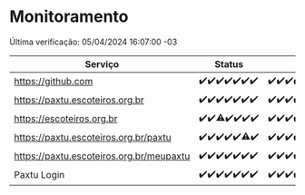 # Monitoramento

Última verificação: 05/04/2024 16:07:00 -03

|Serviço|Status|Últimas 24h|
|---|---|---|
|https://github.com|<span title="2024-03-29: OK=24">✔️</span><span title="2024-03-30: OK=24">✔️</span><span title="2024-03-31: OK=24">✔️</span><span title="2024-04-01: OK=24">✔️</span><span title="2024-04-02: OK=24">✔️</span><span title="2024-04-03: OK=24">✔️</span><span title="2024-04-04: OK=20">✔️</span>|<span title="04/04/2024 17:06:00 -03 : 200">✔️</span><span title="04/04/2024 18:04:00 -03 : 200">✔️</span><span title="04/04/2024 19:04:00 -03 : 200">✔️</span><span title="04/04/2024 20:07:00 -03 : 200">✔️</span><span title="04/04/2024 21:30:00 -03 : 200">✔️</span><span title="04/04/2024 22:40:00 -03 : 200">✔️</span><span title="04/04/2024 23:14:00 -03 : 200">✔️</span><span title="05/04/2024 00:07:00 -03 : 200">✔️</span><span title="05/04/2024 01:08:00 -03 : 200">✔️</span><span title="05/04/2024 02:06:00 -03 : 200">✔️</span><span title="05/04/2024 03:08:00 -03 : 200">✔️</span><span title="05/04/2024 04:06:00 -03 : 200">✔️</span><span title="05/04/2024 05:08:00 -03 : 200">✔️</span><span title="05/04/2024 06:06:00 -03 : 200">✔️</span><span title="05/04/2024 07:07:00 -03 : 200">✔️</span><span title="05/04/2024 08:03:00 -03 : 200">✔️</span><span title="05/04/2024 09:11:00 -03 : 200">✔️</span><span title="05/04/2024 10:07:00 -03 : 200">✔️</span><span title="05/04/2024 11:07:00 -03 : 200">✔️</span><span title="05/04/2024 12:05:00 -03 : 200">✔️</span><span title="05/04/2024 13:08:00 -03 : 200">✔️</span><span title="05/04/2024 14:04:00 -03 : 200">✔️</span><span title="05/04/2024 15:08:00 -03 : 200">✔️</span><span title="05/04/2024 16:07:00 -03 : 200">✔️</span>|
|https://paxtu.escoteiros.org.br|<span title="2024-03-29: OK=24">✔️</span><span title="2024-03-30: OK=24">✔️</span><span title="2024-03-31: OK=24">✔️</span><span title="2024-04-01: OK=24">✔️</span><span title="2024-04-02: OK=24">✔️</span><span title="2024-04-03: OK=24">✔️</span><span title="2024-04-04: OK=20">✔️</span>|<span title="04/04/2024 17:06:00 -03 : 200">✔️</span><span title="04/04/2024 18:04:00 -03 : 200">✔️</span><span title="04/04/2024 19:04:00 -03 : 200">✔️</span><span title="04/04/2024 20:07:00 -03 : 200">✔️</span><span title="04/04/2024 21:30:00 -03 : 200">✔️</span><span title="04/04/2024 22:40:00 -03 : 200">✔️</span><span title="04/04/2024 23:14:00 -03 : 200">✔️</span><span title="05/04/2024 00:07:00 -03 : 200">✔️</span><span title="05/04/2024 01:08:00 -03 : 200">✔️</span><span title="05/04/2024 02:06:00 -03 : 200">✔️</span><span title="05/04/2024 03:08:00 -03 : 200">✔️</span><span title="05/04/2024 04:06:00 -03 : 200">✔️</span><span title="05/04/2024 05:08:00 -03 : 200">✔️</span><span title="05/04/2024 06:06:00 -03 : 200">✔️</span><span title="05/04/2024 07:07:00 -03 : 200">✔️</span><span title="05/04/2024 08:03:00 -03 : 200">✔️</span><span title="05/04/2024 09:11:00 -03 : 0">❌</span><span title="05/04/2024 10:07:00 -03 : 200">✔️</span><span title="05/04/2024 11:07:00 -03 : 200">✔️</span><span title="05/04/2024 12:05:00 -03 : 200">✔️</span><span title="05/04/2024 13:08:00 -03 : 200">✔️</span><span title="05/04/2024 14:04:00 -03 : 200">✔️</span><span title="05/04/2024 15:08:00 -03 : 200">✔️</span><span title="05/04/2024 16:07:00 -03 : 200">✔️</span>|
|https://escoteiros.org.br|<span title="2024-03-29: OK=24">✔️</span><span title="2024-03-30: OK=24">✔️</span><span title="2024-03-31: OK=23, Falhas=1">⚠️</span><span title="2024-04-01: OK=24">✔️</span><span title="2024-04-02: OK=24">✔️</span><span title="2024-04-03: OK=24">✔️</span><span title="2024-04-04: OK=20">✔️</span>|<span title="04/04/2024 17:06:00 -03 : 200">✔️</span><span title="04/04/2024 18:04:00 -03 : 200">✔️</span><span title="04/04/2024 19:04:00 -03 : 200">✔️</span><span title="04/04/2024 20:07:00 -03 : 200">✔️</span><span title="04/04/2024 21:30:00 -03 : 200">✔️</span><span title="04/04/2024 22:40:00 -03 : 200">✔️</span><span title="04/04/2024 23:14:00 -03 : 200">✔️</span><span title="05/04/2024 00:07:00 -03 : 200">✔️</span><span title="05/04/2024 01:08:00 -03 : 200">✔️</span><span title="05/04/2024 02:06:00 -03 : 200">✔️</span><span title="05/04/2024 03:08:00 -03 : 200">✔️</span><span title="05/04/2024 04:06:00 -03 : 200">✔️</span><span title="05/04/2024 05:08:00 -03 : 200">✔️</span><span title="05/04/2024 06:06:00 -03 : 200">✔️</span><span title="05/04/2024 07:07:00 -03 : 200">✔️</span><span title="05/04/2024 08:03:00 -03 : 200">✔️</span><span title="05/04/2024 09:11:00 -03 : 200">✔️</span><span title="05/04/2024 10:07:00 -03 : 500">❌</span><span title="05/04/2024 11:07:00 -03 : 200">✔️</span><span title="05/04/2024 12:05:00 -03 : 200">✔️</span><span title="05/04/2024 13:08:00 -03 : 200">✔️</span><span title="05/04/2024 14:04:00 -03 : 200">✔️</span><span title="05/04/2024 15:08:00 -03 : 403">❌</span><span title="05/04/2024 16:07:00 -03 : 200">✔️</span>|
|https://paxtu.escoteiros.org.br/paxtu|<span title="2024-03-29: OK=24">✔️</span><span title="2024-03-30: OK=24">✔️</span><span title="2024-03-31: OK=24">✔️</span><span title="2024-04-01: OK=24">✔️</span><span title="2024-04-02: OK=24">✔️</span><span title="2024-04-03: OK=23, Falhas=1">⚠️</span><span title="2024-04-04: OK=20">✔️</span>|<span title="04/04/2024 17:06:00 -03 : 200">✔️</span><span title="04/04/2024 18:04:00 -03 : 200">✔️</span><span title="04/04/2024 19:04:00 -03 : 200">✔️</span><span title="04/04/2024 20:07:00 -03 : 200">✔️</span><span title="04/04/2024 21:30:00 -03 : 200">✔️</span><span title="04/04/2024 22:40:00 -03 : 200">✔️</span><span title="04/04/2024 23:14:00 -03 : 200">✔️</span><span title="05/04/2024 00:07:00 -03 : 200">✔️</span><span title="05/04/2024 01:08:00 -03 : 200">✔️</span><span title="05/04/2024 02:06:00 -03 : 200">✔️</span><span title="05/04/2024 03:08:00 -03 : 200">✔️</span><span title="05/04/2024 04:06:00 -03 : 200">✔️</span><span title="05/04/2024 05:08:00 -03 : 200">✔️</span><span title="05/04/2024 06:06:00 -03 : 200">✔️</span><span title="05/04/2024 07:07:00 -03 : 200">✔️</span><span title="05/04/2024 08:03:00 -03 : 200">✔️</span><span title="05/04/2024 09:11:00 -03 : 200">✔️</span><span title="05/04/2024 10:07:00 -03 : 200">✔️</span><span title="05/04/2024 11:07:00 -03 : 200">✔️</span><span title="05/04/2024 12:05:00 -03 : 200">✔️</span><span title="05/04/2024 13:08:00 -03 : 200">✔️</span><span title="05/04/2024 14:04:00 -03 : 200">✔️</span><span title="05/04/2024 15:08:00 -03 : 200">✔️</span><span title="05/04/2024 16:07:00 -03 : 200">✔️</span>|
|https://paxtu.escoteiros.org.br/meupaxtu|<span title="2024-03-29: OK=24">✔️</span><span title="2024-03-30: OK=24">✔️</span><span title="2024-03-31: OK=24">✔️</span><span title="2024-04-01: OK=24">✔️</span><span title="2024-04-02: OK=24">✔️</span><span title="2024-04-03: OK=24">✔️</span><span title="2024-04-04: OK=20">✔️</span>|<span title="04/04/2024 17:06:00 -03 : 200">✔️</span><span title="04/04/2024 18:04:00 -03 : 200">✔️</span><span title="04/04/2024 19:04:00 -03 : 200">✔️</span><span title="04/04/2024 20:07:00 -03 : 200">✔️</span><span title="04/04/2024 21:30:00 -03 : 200">✔️</span><span title="04/04/2024 22:40:00 -03 : 200">✔️</span><span title="04/04/2024 23:14:00 -03 : 200">✔️</span><span title="05/04/2024 00:07:00 -03 : 200">✔️</span><span title="05/04/2024 01:08:00 -03 : 200">✔️</span><span title="05/04/2024 02:06:00 -03 : 200">✔️</span><span title="05/04/2024 03:08:00 -03 : 200">✔️</span><span title="05/04/2024 04:06:00 -03 : 200">✔️</span><span title="05/04/2024 05:08:00 -03 : 200">✔️</span><span title="05/04/2024 06:06:00 -03 : 200">✔️</span><span title="05/04/2024 07:07:00 -03 : 200">✔️</span><span title="05/04/2024 08:03:00 -03 : 200">✔️</span><span title="05/04/2024 09:11:00 -03 : 0">❌</span><span title="05/04/2024 10:07:00 -03 : 200">✔️</span><span title="05/04/2024 11:07:00 -03 : 200">✔️</span><span title="05/04/2024 12:05:00 -03 : 200">✔️</span><span title="05/04/2024 13:08:00 -03 : 200">✔️</span><span title="05/04/2024 14:04:00 -03 : 200">✔️</span><span title="05/04/2024 15:08:00 -03 : 200">✔️</span><span title="05/04/2024 16:07:00 -03 : 200">✔️</span>|
|Paxtu Login|<span title="2024-03-29: OK=24">✔️</span><span title="2024-03-30: OK=24">✔️</span><span title="2024-03-31: OK=24">✔️</span><span title="2024-04-01: OK=24">✔️</span><span title="2024-04-02: OK=24">✔️</span><span title="2024-04-03: OK=24">✔️</span><span title="2024-04-04: OK=20">✔️</span>|<span title="04/04/2024 17:06:00 -03 : 200">✔️</span><span title="04/04/2024 18:04:00 -03 : 200">✔️</span><span title="04/04/2024 19:04:00 -03 : 200">✔️</span><span title="04/04/2024 20:07:00 -03 : 200">✔️</span><span title="04/04/2024 21:30:00 -03 : 200">✔️</span><span title="04/04/2024 22:40:00 -03 : 200">✔️</span><span title="04/04/2024 23:14:00 -03 : 200">✔️</span><span title="05/04/2024 00:07:00 -03 : 200">✔️</span><span title="05/04/2024 01:08:00 -03 : 200">✔️</span><span title="05/04/2024 02:06:00 -03 : 200">✔️</span><span title="05/04/2024 03:08:00 -03 : 200">✔️</span><span title="05/04/2024 04:06:00 -03 : 200">✔️</span><span title="05/04/2024 05:08:00 -03 : 200">✔️</span><span title="05/04/2024 06:06:00 -03 : 200">✔️</span><span title="05/04/2024 07:07:00 -03 : 200">✔️</span><span title="05/04/2024 08:03:00 -03 : 200">✔️</span><span title="05/04/2024 09:11:00 -03 : 200">✔️</span><span title="05/04/2024 10:07:00 -03 : 200">✔️</span><span title="05/04/2024 11:07:00 -03 : 200">✔️</span><span title="05/04/2024 12:05:00 -03 : 200">✔️</span><span title="05/04/2024 13:08:00 -03 : 200">✔️</span><span title="05/04/2024 14:04:00 -03 : 200">✔️</span><span title="05/04/2024 15:08:00 -03 : 200">✔️</span><span title="05/04/2024 16:07:00 -03 : 200">✔️</span>|
